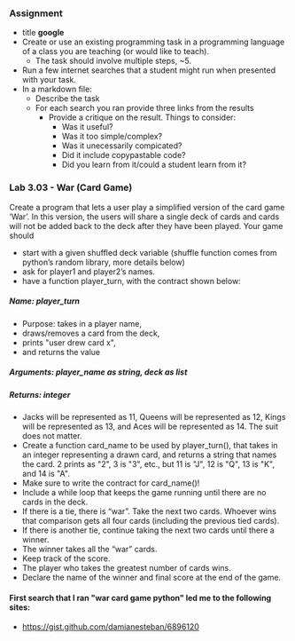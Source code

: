 ### Assignment
* title **google**
* Create or use an existing programming task in a programming language of a class you are teaching (or would like to teach).
  - The task should involve multiple steps, ~5.
* Run a few internet searches that a student might run when presented with your task.
* In a markdown file:
  - Describe the task
  - For each search you ran provide three links from the results
    - Provide a critique on the result. Things to consider:
      - Was it useful?
      - Was it too simple/complex?
      - Was it unecessarily compicated?
      - Did it include copypastable code?
      - Did you learn from it/could a student learn from it?
### Lab 3.03 - War (Card Game)
Create a program that lets a user play a simplified version of the card game ‘War’. In this version, the
users will share a single deck of cards and cards will not be added back to the deck after they have been
played.
Your game should
  - start with a given shuffled deck variable (shuffle function comes from python’s random library,
more details below)
  - ask for player1 and player2’s names.
  - have a function player_turn, with the contract shown below:
##### Name: player_turn
  - Purpose: takes in a player name,
  - draws/removes a card from the deck,
  - prints "user drew card x",
  - and returns the value
##### Arguments: player_name as string, deck as list
##### Returns: integer 
* Jacks will be represented as 11, Queens will be represented as 12, Kings will be represented as 13,
and Aces will be represented as 14. The suit does not matter.
* Create a function card_name to be used by player_turn(), that takes in an integer
representing a drawn card, and returns a string that names the card. 2 prints as "2", 3 is "3",
etc., but 11 is "J", 12 is "Q", 13 is "K", and 14 is "A".
* Make sure to write the contract for card_name()!
* Include a while loop that keeps the game running until there are no cards in the deck.
* If there is a tie, there is “war”. Take the next two cards. Whoever wins that comparison gets all four
cards (including the previous tied cards).
* If there is another tie, continue taking the next two cards until there a winner.
* The winner takes all the “war” cards.
* Keep track of the score.
* The player who takes the greatest number of cards wins.
* Declare the name of the winner and final score at the end of the game.

#### First search that I ran "war card game python" led me to the following sites:
- https://gist.github.com/damianesteban/6896120

 
